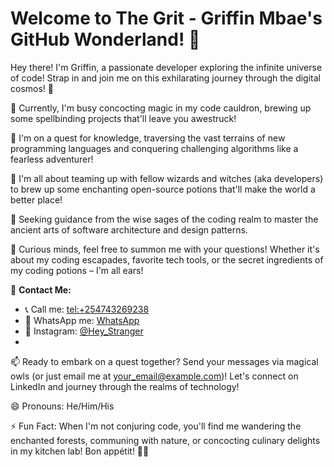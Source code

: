 # Welcome to The Grit - Griffin Mbae's GitHub Wonderland! 🚀

Hey there! I'm Griffin, a passionate developer exploring the infinite universe of code! Strap in and join me on this exhilarating journey through the digital cosmos! 🌌

🔭 Currently, I'm busy concocting magic in my code cauldron, brewing up some spellbinding projects that'll leave you awestruck!

🌱 I'm on a quest for knowledge, traversing the vast terrains of new programming languages and conquering challenging algorithms like a fearless adventurer!

👯 I'm all about teaming up with fellow wizards and witches (aka developers) to brew up some enchanting open-source potions that'll make the world a better place!

🤔 Seeking guidance from the wise sages of the coding realm to master the ancient arts of software architecture and design patterns.

💬 Curious minds, feel free to summon me with your questions! Whether it's about my coding escapades, favorite tech tools, or the secret ingredients of my coding potions – I'm all ears!

📱 **Contact Me:**
   - 📞 Call me: [tel:+254743269238](tel:+254743269238)
   - 📱 WhatsApp me: [WhatsApp](https://wa.me/254743269238)
   - 💬 Instagram: [@Hey_Stranger](https://www.instagram.com/Hey_Stranger)
   - 
📫 Ready to embark on a quest together? Send your messages via magical owls (or just email me at [your_email@example.com](mailto:your_email@example.com))! Let's connect on LinkedIn and journey through the realms of technology!

😄 Pronouns: He/Him/His

⚡ Fun Fact: When I'm not conjuring code, you'll find me wandering the enchanted forests, communing with nature, or concocting culinary delights in my kitchen lab! Bon appétit! 🍳🌿


